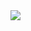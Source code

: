 <img src="https://capsule-render.vercel.app/api?type=waving&color=auto&height=300&section=header&text=just%20Do%20It!!&fontSize=41" />


